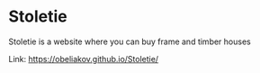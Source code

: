 # Stoletie
Stoletie is a website where you can buy frame and timber houses

Link:
https://obeliakov.github.io/Stoletie/
